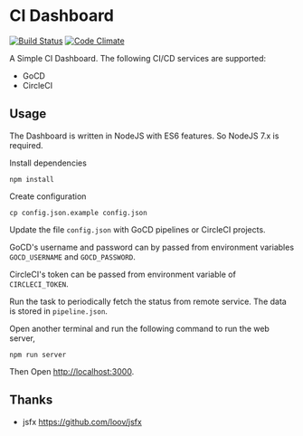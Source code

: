 # CI Dashboard

[![Build Status](https://travis-ci.org/zhangyuan/ci_dashboard.svg?branch=master)](https://travis-ci.org/zhangyuan/ci_dashboard)
[![Code Climate](https://codeclimate.com/github/zhangyuan/ci_dashboard.svg)](https://codeclimate.com/github/zhangyuan/ci_dashboard)

A Simple CI Dashboard. The following CI/CD services are supported:

* GoCD
* CircleCI

## Usage

The Dashboard is written in NodeJS with ES6 features. So NodeJS 7.x is required.

Install dependencies

```
npm install
```

Create configuration

```
cp config.json.example config.json
```

Update the file `config.json` with GoCD pipelines or CircleCI projects. 

GoCD's username and password can by passed from environment variables `GOCD_USERNAME` and `GOCD_PASSWORD`. 

CircleCI's token can be passed from environment variable of `CIRCLECI_TOKEN`.

Run the task to periodically fetch the status from remote service. The data is stored in `pipeline.json`.
 
Open another terminal and run the following command to run the web server,

```
npm run server
```

Then Open [http://localhost:3000](http://localhost:3000).

## Thanks

* jsfx https://github.com/loov/jsfx

